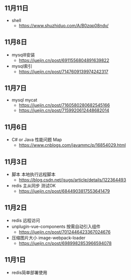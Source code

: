 ## 11月11日
- shell
  - https://www.shuzhiduo.com/A/B0zqp08ndv/
## 11月8日
- mysql8安装
  - https://juejin.cn/post/6911556804891639822
- mysql索引
  - https://juejin.cn/post/7147609139974242317
## 11月7日
- mysql mycat
  - https://juejin.cn/post/7160580280682545166
  - https://juejin.cn/post/7159920612448682014
## 11月6日
- C# or Java 性能问题  Map
  - https://www.cnblogs.com/javammc/p/16854029.html
## 11月3日
- 脚本 本地执行远程脚本
  - https://blog.csdn.net/jsugs/article/details/122364493
- redis 主从同步 测试OK
  - https://juejin.cn/post/6844903817553641479
## 11月2日
- redis 远程访问
- unplugin-vue-components 按需自动引入组件
  - https://juejin.cn/post/7012446423367024676
- 压缩图片大小 image-webpack-loader
  - https://juejin.cn/post/6989982853966594078
## 11月1日
- redis简单部署使用